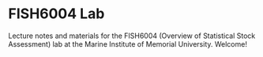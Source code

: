 # FISH6004 Lab
Lecture notes and materials for the FISH6004 (Overview of Statistical Stock Assessment) lab at the Marine Institute of Memorial University. Welcome!
